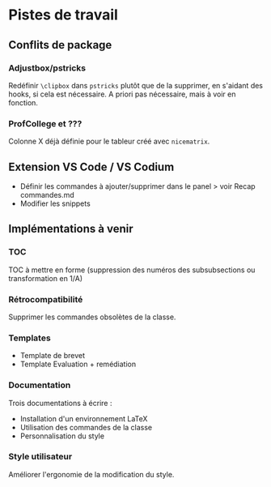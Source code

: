 # Pistes de travail

## Conflits de package

### Adjustbox/pstricks

Redéfinir ```\clipbox``` dans ```pstricks``` plutôt que de la supprimer, en s'aidant des hooks, si cela est nécessaire. A priori pas nécessaire, mais à voir en fonction.

### ProfCollege et ???

Colonne X déjà définie pour le tableur créé avec ```nicematrix```.

## Extension VS Code / VS Codium

- Définir les commandes à ajouter/supprimer dans le panel > voir Recap commandes.md
- Modifier les snippets

## Implémentations à venir

### TOC

TOC à mettre en forme (suppression des numéros des subsubsections ou transformation en 1/A)

### Rétrocompatibilité

Supprimer les commandes obsolètes de la classe.

### Templates

* Template de brevet
* Template Evaluation + remédiation

### Documentation

Trois documentations à écrire :
  - Installation d'un environnement LaTeX
  - Utilisation des commandes de la classe
  - Personnalisation du style

### Style utilisateur

Améliorer l'ergonomie de la modification du style.